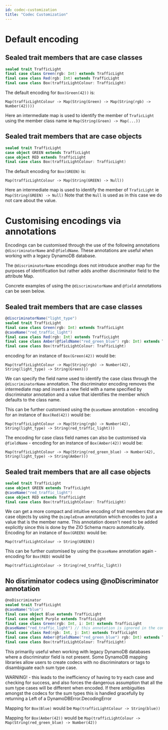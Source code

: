 ```yaml
---
id: codec-customization
title: "Codec Customization"
---
```


# Default encoding

## Sealed trait members that are case classes

```scala
sealed trait TrafficLight
final case class Green(rgb: Int) extends TrafficLight 
final case class Red(rgb: Int) extends TrafficLight
final case class Box(trafficLightColour: TrafficLight)
```

The default encoding for `Box(Green(42))` is:

`Map(trafficLightColour -> Map(String(Green) -> Map(String(rgb) -> Number(42))))`

Here an intermediate map is used to identify the member of `TraficLight` using the member class name ie `Map(String(Green) -> Map(...))`

## Sealed trait members that are case objects

```scala
sealed trait TrafficLight
case object GREEN extends TrafficLight 
case object RED extends TrafficLight
final case class Box(trafficLightColour: TrafficLight)
```

The default encoding for `Box(GREEN)` is:

`Map(trafficLightColour -> Map(String(GREEN) -> Null))`

Here an intermediate map is used to identify the member of `TraficLight` ie `Map(String(GREEN) -> Null)`
Note that the `Null` is used as in this case we do not care about the value.

# Customising encodings via annotations
Encodings can be customised through the use of the following annotations `@discriminatorName` and `@fieldName`.
These annotations are useful when working with a legacy DynamoDB database.

The `@discriminatorName` encodings does not introduce another map for the purposes of identification but rather adds another 
discriminator field to the attribute Map.

Concrete examples of using the `@discriminatorName` and `@field` annotations can be seen below.

## Sealed trait members that are case classes

```scala
@discriminatorName("light_type")
sealed trait TrafficLight
final case class Green(rgb: Int) extends TrafficLight
@caseName("red_traffic_light")
final case class Red(rgb: Int) extends TrafficLight
final case class Amber(@fieldName("red_green_blue") rgb: Int) extends TrafficLight
final case class Box(trafficLightColour: TrafficLight)
```

encoding for an instance of `Box(Green(42))` would be:

`Map(trafficLightColour -> Map(String(rgb) -> Number(42), String(light_type) -> String(Green)))`

We can specify the field name used to identify the case class through the `@discriminatorName` annotation. The discriminator
encoding removes the intermediate map and inserts a new field with a name specified by discriminator annotation and a
value that identifies the member which defaults to the class name.

This can be further customised using the `@caseName` annotation - encoding for an instance of `Box(Red(42))` would be:

`Map(trafficLightColour -> Map(String(rgb) -> Number(42), String(light_type) -> String(red_traffic_light)))`

The encoding for case class field names can also be customised via `@fieldName` - encoding for an instance of `Box(Amber(42))` would be:

`Map(trafficLightColour -> Map(String(red_green_blue) -> Number(42), String(light_type) -> String(Amber)))`


## Sealed trait members that are all case objects

```scala
sealed trait TrafficLight
case object GREEN extends TrafficLight 
@caseName("red_traffic_light")
case object RED extends TrafficLight
final case class Box(trafficLightColour: TrafficLight)
```

We can get a more compact and intuitive encoding of trait members that are case objects by using the `@simpleEnum`
annotation which encodes to just a value that is the member name. This annotation doesn't need to be added explicitly 
since this is done by the ZIO Schema macro automatically.
Encoding for an instance of `Box(GREEN)` would be:

`Map(trafficLightColour -> String(GREEN))`

This can be further customised by using the `@caseName` annotation again - encoding for `Box(RED)` would be

`Map(trafficLightColour -> String(red_traffic_light))`

## No disriminator codecs using @noDiscriminator annotation

```scala
@noDiscriminator
sealed trait TrafficLight
@caseName("blue")
final case object Blue extends TrafficLight
final case object Purple extends TrafficLight 
final case class Green(rgb: Int, i: Int) extends TrafficLight
@caseName("red_traffic_light") // this annotation is ignored in the context of @noDiscriminator
final case class Red(rgb: Int, j: Int) extends TrafficLight
final case class Amber(@fieldName("red_green_blue") rgb: Int) extends TrafficLight
final case class Box(trafficLightColour: TrafficLight)
```

This primariliy useful when working with legacy DynamoDB databases where a discriminator field is not present. Some DynamoDB mapping libraries allow users to create codecs with no discriminators or tags to disambiguate each sum type case. 

WARNING! - this leads to the inefficiency of having to try each case and checking for success, and also forces the dangerous assumption that all the sum type cases will be different when encoded. If there ambiguities amongst the codecs for the sum types this is handled gracefully by returning a Left of a DynamoDBError.DecodingError

Mapping for `Box(Blue)` would be `Map(trafficLightColour -> String(blue))`

Mapping for `Box(Amber(42))` would be `Map(trafficLightColour -> Map(String(red_green_blue) -> Number(42))`

